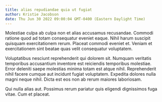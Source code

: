 ```yaml
---
title: alias repudiandae quia ut fugiat
author: Kristie Jacobson
date: Thu Jun 30 2022 09:00:04 GMT-0400 (Eastern Daylight Time)
---
```

Molestiae culpa ab culpa non et alias accusamus recusandae. Commodi ratione quod ad totam consequatur eveniet eaque. Nihil harum suscipit quisquam exercitationem rerum. Placeat commodi eveniet et. Veniam et exercitationem sint beatae quas velit consequatur voluptatem.

 Voluptatibus nesciunt reprehenderit qui dolorem sit. Numquam veritatis temporibus accusantium inventore est reiciendis temporibus molestiae. Error deleniti saepe molestias minima totam est atque nihil. Reprehenderit nihil facere cumque aut incidunt fugiat voluptatem. Expedita dolores nulla magni neque nihil. Dicta est eos non ab rerum maiores laboriosam.

 Qui nulla alias aut. Possimus rerum pariatur quis eligendi dignissimos fuga vitae. Cum et placeat.
